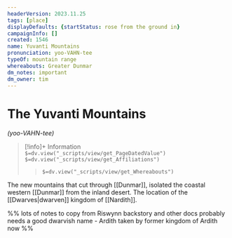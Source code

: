 ```yaml
---
headerVersion: 2023.11.25
tags: [place]
displayDefaults: {startStatus: rose from the ground in}
campaignInfo: []
created: 1546
name: Yuvanti Mountains
pronunciation: yoo-VAHN-tee
typeOf: mountain range
whereabouts: Greater Dunmar
dm_notes: important
dm_owner: tim
---
```

# The Yuvanti Mountains
*(yoo-VAHN-tee)*
>[!info]+ Information  
> `$=dv.view("_scripts/view/get_PageDatedValue")`  
> `$=dv.view("_scripts/view/get_Affiliations")`  
>> `$=dv.view("_scripts/view/get_Whereabouts")`

The new mountains that cut through [[Dunmar]], isolated the coastal western [[Dunmar]] from the inland desert. The location of the [[Dwarves|dwarven]] kingdom of [[Nardith]]. 

%% 
lots of notes to copy from Riswynn backstory and other docs
probably needs a good dwarvish name - Ardith taken by former kingdom of Ardith now
%%